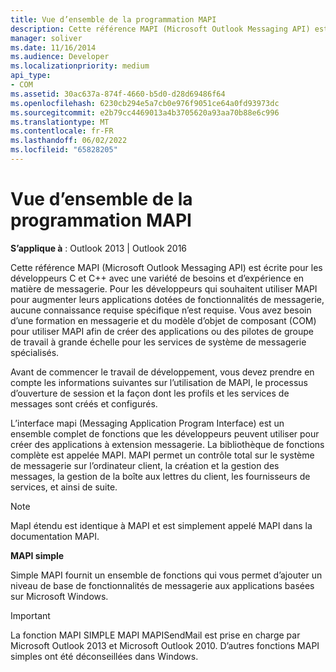 ```yaml
---
title: Vue d’ensemble de la programmation MAPI
description: Cette référence MAPI (Microsoft Outlook Messaging API) est écrite pour les développeurs C et C++ avec une variété de besoins et d’expérience en matière de messagerie.
manager: soliver
ms.date: 11/16/2014
ms.audience: Developer
ms.localizationpriority: medium
api_type:
- COM
ms.assetid: 30ac637a-874f-4660-b5d0-d28d69486f64
ms.openlocfilehash: 6230cb294e5a7cb0e976f9051ce64a0fd93973dc
ms.sourcegitcommit: e2b79cc4469013a4b3705620a93aa70b88e6c996
ms.translationtype: MT
ms.contentlocale: fr-FR
ms.lasthandoff: 06/02/2022
ms.locfileid: "65828205"
---
```

# <a name="mapi-programming-overview"></a>Vue d’ensemble de la programmation MAPI

  
  
**S’applique à** : Outlook 2013 | Outlook 2016 
  
Cette référence MAPI (Microsoft Outlook Messaging API) est écrite pour les développeurs C et C++ avec une variété de besoins et d’expérience en matière de messagerie. Pour les développeurs qui souhaitent utiliser MAPI pour augmenter leurs applications dotées de fonctionnalités de messagerie, aucune connaissance requise spécifique n’est requise. Vous avez besoin d’une formation en messagerie et du modèle d’objet de composant (COM) pour utiliser MAPI afin de créer des applications ou des pilotes de groupe de travail à grande échelle pour les services de système de messagerie spécialisés.
  
Avant de commencer le travail de développement, vous devez prendre en compte les informations suivantes sur l’utilisation de MAPI, le processus d’ouverture de session et la façon dont les profils et les services de messages sont créés et configurés.
  
L’interface mapi (Messaging Application Program Interface) est un ensemble complet de fonctions que les développeurs peuvent utiliser pour créer des applications à extension messagerie. La bibliothèque de fonctions complète est appelée MAPI. MAPI permet un contrôle total sur le système de messagerie sur l’ordinateur client, la création et la gestion des messages, la gestion de la boîte aux lettres du client, les fournisseurs de services, et ainsi de suite.
  
> [!NOTE]
> MapI étendu est identique à MAPI et est simplement appelé MAPI dans la documentation MAPI. 
  
 **MAPI simple**
  
Simple MAPI fournit un ensemble de fonctions qui vous permet d’ajouter un niveau de base de fonctionnalités de messagerie aux applications basées sur Microsoft Windows.
  
> [!IMPORTANT]
> La fonction MAPI SIMPLE MAPI MAPISendMail est prise en charge par Microsoft Outlook 2013 et Microsoft Outlook 2010. D’autres fonctions MAPI simples ont été déconseillées dans Windows. 
  

